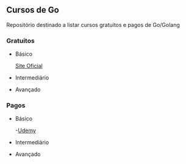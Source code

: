 ## Cursos de Go

Repositório destinado a listar cursos gratuitos e pagos de Go/Golang

### Gratuitos
- Básico

	[Site Oficial](http://www.golangbr.org/)
- Intermediário

- Avançado

### Pagos

- Básico

	-[Udemy](https://www.udemy.com/cursodego/)

- Intermediário

- Avançado 

